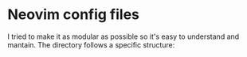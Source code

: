 # Neovim config files

I tried to make it as modular as possible so it's easy to understand and mantain. The directory follows a specific structure:
